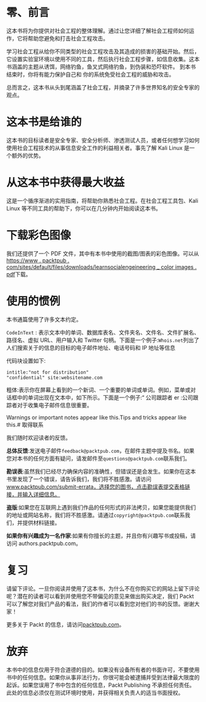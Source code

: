# 零、前言

这本书将为你提供对社会工程的整体理解。通过让您详细了解社会工程师如何运作，它将帮助您避免和打击社会工程攻击。

学习社会工程从给你不同类型的社会工程攻击及其造成的损害的基础开始。然后，它设置实验室环境以使用不同的工具，然后执行社会工程步骤，如信息收集。这本书涵盖的主题从诱饵，网络钓鱼，鱼叉式网络钓鱼，到伪装和恐吓软件。 到本书结束时，你将有能力保护自己和
你的系统免受社会工程的威胁和攻击。

总而言之，这本书从头到尾涵盖了社会工程，并摘录了许多世界知名的安全专家的观点。

# 这本书是给谁的

这本书的目标读者是安全专家、安全分析师、渗透测试人员，或者任何想学习如何使用社会工程技术的从事信息安全工作的利益相关者。事先了解 Kali Linux 是一个额外的优势。

# 从这本书中获得最大收益

这是一个循序渐进的实用指南，将帮助你熟悉社会工程。在社会工程工具包、Kali Linux 等不同工具的帮助下，你可以在几分钟内开始阅读这本书。

# 下载彩色图像

我们还提供了一个 PDF 文件，其中有本书中使用的截图/图表的彩色图像。可以从[https://www . packtpub . com/sites/default/files/downloads/learnsocialengeineering _ color images . pdf](https://www.packtpub.com/sites/default/files/downloads/LearnSocialEngineering_ColorImages.pdf)下载。

# 使用的惯例

本书通篇使用了许多文本约定。

`CodeInText` : 表示文本中的单词、数据库表名、文件夹名、文件名、文件扩展名、路径名、虚拟 URL、用户输入和 Twitter 句柄。下面是一个例子:`Whois.net`列出了人们搜索关于的信息的目标的电子邮件地址、电话号码和 IP 地址等信息

代码块设置如下:

```
intitle:"not for distribution" 
"confidential" site:websitename.com
```

粗体:表示你在屏幕上看到的一个新词、一个重要的单词或单词。例如，菜单或对话框中的单词出现在文本中，如下所示。下面是一个例子:“ 公司跟踪者 er :公司跟踪者对于收集电子邮件信息很重要。

Warnings or important notes appear like this.Tips and tricks appear like this.# 取得联系

我们随时欢迎读者的反馈。

**总体反馈**:发送电子邮件`feedback@packtpub.com`，在邮件主题中提及书名。如果您对本书的任何方面有疑问，请发邮件至`questions@packtpub.com`联系我们。

**勘误表**:虽然我们已经尽力确保内容的准确性，但错误还是会发生。如果你在这本书里发现了一个错误，请告诉我们，我们将不胜感激。请访问 www.packtpub.com/submit-errata，选择您的图书，点击勘误表提交表格链接，并输入详细信息。

**盗版**:如果您在互联网上遇到我们作品的任何形式的非法拷贝，如果您能提供我们的地址或网站名称，我们将不胜感激。请通过`copyright@packtpub.com`联系我们，并提供材料链接。

**如果你有兴趣成为一名作家**:如果有你擅长的主题，并且你有兴趣写书或投稿，请访问 authors.packtpub.com。

# 复习

请留下评论。一旦你阅读并使用了这本书，为什么不在你购买它的网站上留下评论呢？潜在的读者可以看到并使用您不带偏见的意见来做出购买决定，我们 Packt 可以了解您对我们产品的看法，我们的作者可以看到您对他们的书的反馈。谢谢大家！

更多关于 Packt 的信息，请访问[packtpub.com](https://www.packtpub.com/)。

# 放弃

本书中的信息仅用于符合道德的目的。如果没有设备所有者的书面许可，不要使用书中的任何信息。如果你从事非法行为，你很可能会被逮捕并受到法律最大限度的起诉。如果您误用了书中包含的任何信息，Packt Publishing 不承担任何责任。此处的信息必须仅在测试环境时使用，并获得相关负责人的适当书面授权。

